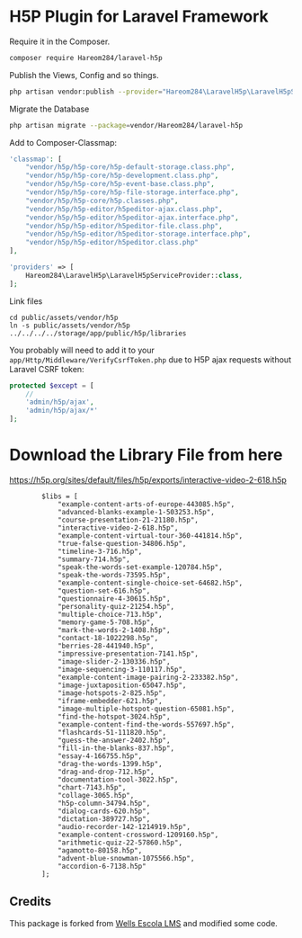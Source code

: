 # H5P Plugin for Laravel Framework

Require it in the Composer.

```bash
composer require Hareom284/laravel-h5p
```

Publish the Views, Config and so things.

```bash
php artisan vendor:publish --provider="Hareom284\LaravelH5p\LaravelH5pServiceProvider"
```

Migrate the Database

```bash
php artisan migrate --package=vendor/Hareom284/laravel-h5p
```

Add to Composer-Classmap:

```php
'classmap': [
    "vendor/h5p/h5p-core/h5p-default-storage.class.php",
    "vendor/h5p/h5p-core/h5p-development.class.php",
    "vendor/h5p/h5p-core/h5p-event-base.class.php",
    "vendor/h5p/h5p-core/h5p-file-storage.interface.php",
    "vendor/h5p/h5p-core/h5p.classes.php",
    "vendor/h5p/h5p-editor/h5peditor-ajax.class.php",
    "vendor/h5p/h5p-editor/h5peditor-ajax.interface.php",
    "vendor/h5p/h5p-editor/h5peditor-file.class.php",
    "vendor/h5p/h5p-editor/h5peditor-storage.interface.php",
    "vendor/h5p/h5p-editor/h5peditor.class.php"
],
```

```php
'providers' => [
    Hareom284\LaravelH5p\LaravelH5pServiceProvider::class,
];
```

Link files

```
cd public/assets/vendor/h5p
ln -s public/assets/vendor/h5p ../../../../storage/app/public/h5p/libraries
```

You probably will need to add it to your `app/Http/Middleware/VerifyCsrfToken.php` due to H5P ajax requests without Laravel CSRF token:

```php
protected $except = [
    //
    'admin/h5p/ajax',
    'admin/h5p/ajax/*'
];
```

# Download the Library File from here 

https://h5p.org/sites/default/files/h5p/exports/interactive-video-2-618.h5p

```
        $libs = [
            "example-content-arts-of-europe-443085.h5p",
            "advanced-blanks-example-1-503253.h5p",
            "course-presentation-21-21180.h5p",
            "interactive-video-2-618.h5p",
            "example-content-virtual-tour-360-441814.h5p",
            "true-false-question-34806.h5p",
            "timeline-3-716.h5p",
            "summary-714.h5p",
            "speak-the-words-set-example-120784.h5p",
            "speak-the-words-73595.h5p",
            "example-content-single-choice-set-64682.h5p",
            "question-set-616.h5p",
            "questionnaire-4-30615.h5p",
            "personality-quiz-21254.h5p",
            "multiple-choice-713.h5p",
            "memory-game-5-708.h5p",
            "mark-the-words-2-1408.h5p",
            "contact-18-1022298.h5p",
            "berries-28-441940.h5p",
            "impressive-presentation-7141.h5p",
            "image-slider-2-130336.h5p",
            "image-sequencing-3-110117.h5p",
            "example-content-image-pairing-2-233382.h5p",
            "image-juxtaposition-65047.h5p",
            "image-hotspots-2-825.h5p",
            "iframe-embedder-621.h5p",
            "image-multiple-hotspot-question-65081.h5p",
            "find-the-hotspot-3024.h5p",
            "example-content-find-the-words-557697.h5p",
            "flashcards-51-111820.h5p",
            "guess-the-answer-2402.h5p",
            "fill-in-the-blanks-837.h5p",
            "essay-4-166755.h5p",
            "drag-the-words-1399.h5p",
            "drag-and-drop-712.h5p",
            "documentation-tool-3022.h5p",
            "chart-7143.h5p",
            "collage-3065.h5p",
            "h5p-column-34794.h5p",
            "dialog-cards-620.h5p",
            "dictation-389727.h5p",
            "audio-recorder-142-1214919.h5p",
            "example-content-crossword-1209160.h5p",
            "arithmetic-quiz-22-57860.h5p",
            "agamotto-80158.h5p",
            "advent-blue-snowman-1075566.h5p",
            "accordion-6-7138.h5p"
        ];
```

## Credits
This package is forked from [Wells Escola LMS](https://github.com/EscolaSoft/Laravel-H5P) and modified some code. 
